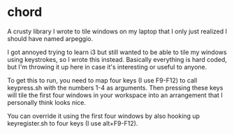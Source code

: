 # chord
A crusty library I wrote to tile windows on my laptop that I only just realized I should have named arpeggio.

I got annoyed trying to learn i3 but still wanted to be able to tile my windows using keystrokes, so I wrote this instead. Basically everything is hard coded, but I'm throwing it up here in case it's interesting or useful to anyone.

To get this to run, you need to map four keys (I use F9-F12) to call keypress.sh with the numbers 1-4 as arguments. Then pressing these keys will tile the first four windows in your workspace into an arrangement that I personally think looks nice.

You can override it using the first four windows by also hooking up keyregister.sh to four keys (I use alt+F9-F12).
